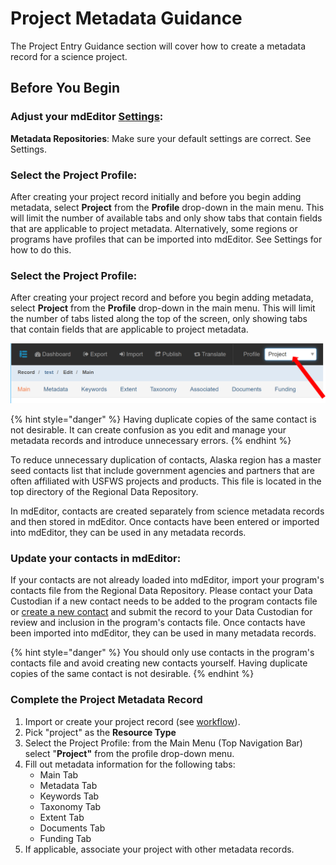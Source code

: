 # Project Metadata Guidance

The Project Entry Guidance section will cover how to create a metadata record for a science project.

## Before You Begin

### **Adjust your mdEditor** [**S**](broken-reference)[**ettings**](broken-reference)**:**

**Metadata Repositories**: Make sure your default settings are correct. See Settings.

### **Select the Project Profile**:

After creating your project record initially and before you begin adding metadata, select **Project** from the **Profile** drop-down in the main menu. This will limit the number of available tabs and only show tabs that contain fields that are applicable to project metadata.  Alternatively, some regions or programs have profiles that can be imported into mdEditor.  See Settings for how to do this. &#x20;

### **Select the Project Profile**: <a href="#select-the-lcc-project-profile" id="select-the-lcc-project-profile"></a>

After creating your project record and before you begin adding metadata, select **Project** from the **Profile** drop-down in the main menu. This will limit the number of tabs listed along the top of the screen, only showing tabs that contain fields that are applicable to project metadata.&#x20;

![](../.gitbook/assets/ProjectProfileArrow.PNG)

{% hint style="danger" %}
Having duplicate copies of the same contact is not desirable. It can create confusion as you edit and manage your metadata records and introduce unnecessary errors.
{% endhint %}

To reduce unnecessary duplication of contacts, Alaska region has a master seed contacts list that include government agencies and partners that are often affiliated with USFWS projects and products. This file is located in the top directory of the Regional Data Repository.&#x20;

In mdEditor, contacts are created separately from science metadata records and then stored in mdEditor. Once contacts have been entered or imported into mdEditor, they can be used in any metadata records.

### **Update your contacts in mdEditor:**

If your contacts are not already loaded into mdEditor, import your program's contacts file from the Regional Data Repository. Please contact your Data Custodian if a new contact needs to be added to the program contacts file or [create a new contact](../contact-entry-guidance/) and submit the record to your Data Custodian for review and inclusion in the program's contacts file. Once contacts have been imported into mdEditor, they can be used in many metadata records.

{% hint style="danger" %}
You should only use contacts in the program's contacts file and avoid creating new contacts yourself. Having duplicate copies of the same contact is not desirable.&#x20;
{% endhint %}

### Complete the Project Metadata Record <a href="#edit-a-project" id="edit-a-project"></a>

1. Import or create your project record (see [workflow](../creating-metadata/the-process-at-a-glance.md)).
2. Pick "project" as the **Resource Type**
3. Select the Project Profile: from the Main Menu (Top Navigation Bar) select "**Project"** from the profile drop-down menu.
4. Fill out metadata information for the following tabs:
   * Main Tab
   * Metadata Tab
   * Keywords Tab
   * Taxonomy Tab
   * Extent Tab
   * Documents Tab
   * Funding Tab
5. If applicable, associate your project with other metadata records.
